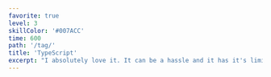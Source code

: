 ```yaml
---
favorite: true
level: 3
skillColor: '#007ACC'
time: 600
path: '/tag/'
title: 'TypeScript'
excerpt: "I absolutely love it. It can be a hassle and it has it's limits, but I would recommend it to anyone."
---
```

